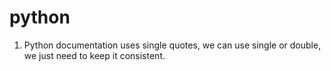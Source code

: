 # python

1. Python documentation uses single quotes, we can use single or double, we just need to keep it consistent.
